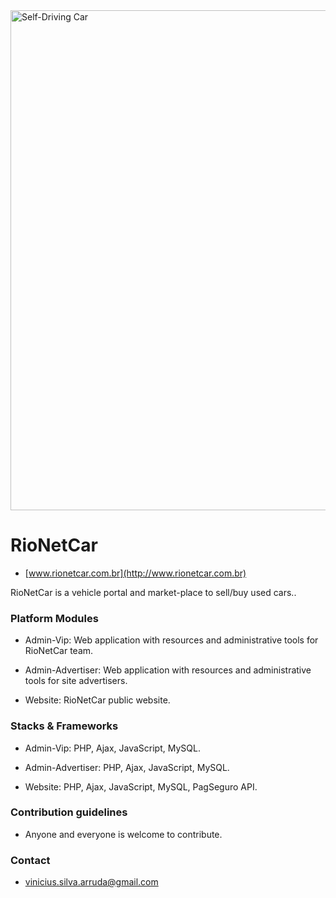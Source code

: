 <img src="https://scontent.fplu3-1.fna.fbcdn.net/v/t1.0-9/21078418_282069032275507_8149718954570693186_n.png?oh=8575ae66b217a2dce837d24fc9b5862d&oe=5A563827" alt="Self-Driving Car" width="800px">

# RioNetCar #
* [www.rionetcar.com.br](http://www.rionetcar.com.br)

RioNetCar is a vehicle portal and market-place to sell/buy used cars..

### Platform Modules ###

* Admin-Vip:
Web application with resources and administrative tools for RioNetCar team.

* Admin-Advertiser:
Web application with resources and administrative tools for site advertisers.

* Website:
RioNetCar public website.

### Stacks & Frameworks ###

* Admin-Vip:
PHP, Ajax, JavaScript, MySQL.

* Admin-Advertiser:
PHP, Ajax, JavaScript, MySQL.

* Website:
PHP, Ajax, JavaScript, MySQL, PagSeguro API.

### Contribution guidelines ###

* Anyone and everyone is welcome to contribute.

### Contact ###

* [vinicius.silva.arruda@gmail.com](mailto:vinicius.silva.arruda@gmail.com)
